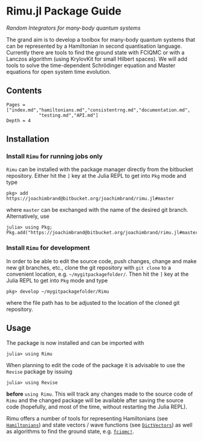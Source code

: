 # Rimu.jl Package Guide

*Random Integrators for many-body quantum systems*

The grand aim is to develop a toolbox for many-body quantum systems that can be
represented by a Hamiltonian in second quantisation language. Currently there
are tools to find the ground state with FCIQMC or with a Lanczos algorithm
(using KrylovKit for small Hilbert spaces). We will add tools to solve the
time-dependent Schrödinger equation and Master equations for open system
time evolution.

## Contents
```@contents
Pages = ["index.md","hamiltonians.md","consistentrng.md","documentation.md",
            "testing.md","API.md"]
Depth = 4
```

## Installation

### Install `Rimu` for running jobs only

`Rimu` can be installed with the package manager directly from the bitbucket
repository. Either hit the `]` key at the Julia REPL to get into `Pkg` mode and
type
```julia-repl
pkg> add https://joachimbrand@bitbucket.org/joachimbrand/rimu.jl#master
```
where `master` can be exchanged with the name of the desired git branch.
Alternatively, use
```julia-repl
julia> using Pkg; Pkg.add("https://joachimbrand@bitbucket.org/joachimbrand/rimu.jl#master")
```

### Install `Rimu` for development

In order to be able to edit the source code, push changes, change and make new git branches,
etc.,
clone the git repository with `git clone` to a convenient location, e.g.
`~/mygitpackagefolder/`. Then
hit the `]` key at the Julia REPL to get into `Pkg` mode and type
```julia-repl
pkg> develop ~/mygitpackagefolder/Rimu
```
where the file path has to be adjusted to the location of the cloned git
repository.

## Usage

The package is now installed and can be imported with
```julia-repl
julia> using Rimu
```

When planning to edit the code of the package it is advisable to use the
`Revise` package by issuing
```julia-repl
julia> using Revise
```
**before** `using Rimu`. This will track any changes made to the source code of
`Rimu` and the changed package will be available after saving the source code
(hopefully, and most of the time, without restarting the Julia REPL).

Rimu offers a number of tools for representing Hamiltonians (see
[`Hamiltonians`](@ref)) and state vectors / wave functions
(see [`DictVectors`](@ref))
as well as algorithms to find the ground state, e.g. [`fciqmc!`](@ref).
